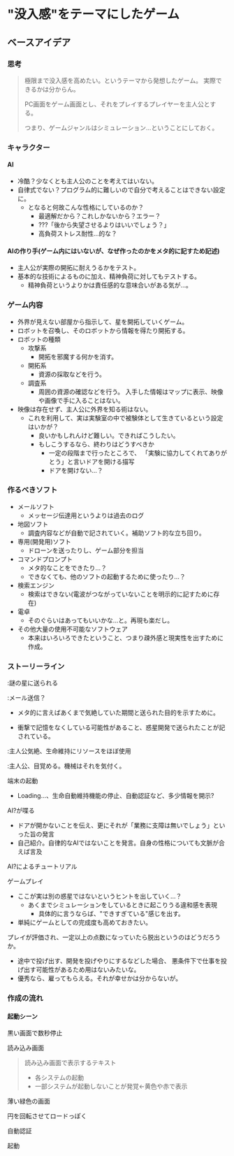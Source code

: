 # "没入感"をテーマにしたゲーム

## ベースアイデア

### 思考

> 極限まで没入感を高めたい。というテーマから発想したゲーム。
> 実際できるかは分からん。
>
> PC画面をゲーム画面とし、それをプレイするプレイヤーを主人公とする。
>
> つまり、ゲームジャンルはシミュレーション…ということにしておく。

### キャラクター

#### AI

- 冷酷？少なくとも主人公のことを考えてはいない。
- 自律式でない？プログラム的に難しいので自分で考えることはできない設定に。
  - となると何故こんな性格にしているのか？
    - 最適解だから？これしかないから？エラー？
    - ???「後から失望させるよりはいいでしょう？」
    - 高負荷ストレス耐性…的な？

#### AIの作り手(ゲーム内にはいないが、なぜ作ったのかをメタ的に記すため記述)

- 主人公が実際の開拓に耐えうるかをテスト。
- 基本的な技術によるものに加え、精神負荷に対してもテストする。
  - 精神負荷というよりかは責任感的な意味合いがある気が…。

### ゲーム内容

- 外界が見えない部屋から指示して、星を開拓していくゲーム。
- ロボットを召喚し、そのロボットから情報を得たり開拓する。
- ロボットの種類
  - 攻撃系
    - 開拓を邪魔する何かを消す。
  - 開拓系
    - 資源の採取などを行う。
  - 調査系
    - 周囲の資源の確認などを行う。
      入手した情報はマップに表示、映像や画像で手に入ることはない。
- 映像は存在せず、主人公に外界を知る術はない。
  - これを利用して、実は実験室の中で被験体として生きているという設定はいかが？
    - 良いかもしれんけど難しい。できればこうしたい。
    - もしこうするなら、終わりはどうすべきか
      - 一定の段階まで行ったところで、
        「実験に協力してくれてありがとう」と言いドアを開ける描写
      - ドアを開けない…？

### 作るべきソフト

- メールソフト
  - メッセージ伝達用というよりは過去のログ
- 地図ソフト
  - 調査内容などが自動で記されていく。補助ソフト的な立ち回り。
- 専用(開発用)ソフト
  - ドローンを送ったりし、ゲーム部分を担当
- コマンドプロンプト
  - メタ的なことをできたり…？
  - できなくても、他のソフトの起動するために使ったり…？
- 検索エンジン
  - 検索はできない(電波がつながっていないことを明示的に記すために存在)
- 電卓
  - そのぐらいはあってもいいかな…と。再現も楽だし。
- その他大量の使用不可能なソフトウェア
  - 本来はいろいろできたということ、つまり疎外感と現実性を出すために作成。

### ストーリーライン

:謎の星に送られる

:メール送信？

- メタ的に言えばあくまで気絶していた期間と送られた目的を示すために。

- 衝撃で記憶をなくしている可能性があること、惑星開発で送られたことが記されている。

:主人公気絶、生命維持にリソースをほぼ使用

:主人公、目覚める。機械はそれを気付く。

端末の起動
- Loading...、生命自動維持機能の停止、自動認証など、多少情報を開示?

AI?が喋る
- ドアが開かないことを伝え、更にそれが「業務に支障は無いでしょう」といった旨の発言
- 自己紹介。自律的なAIではないことを発言。自身の性格についても文脈が合えば言及

AI?によるチュートリアル

ゲームプレイ

- ここが実は別の惑星ではないというヒントを出していく…？
  - あくまでシミュレーションをしているときに起こりうる違和感を表現
    - 具体的に言うならば、"できすぎている"感じを出す。
- 単純にゲームとしての完成度も高めておきたい。

プレイが評価され、一定以上の点数になっていたら脱出というのはどうだろうか。

- 途中で投げ出す、開発を投げやりにするなどした場合、
  悪条件下で仕事を投げ出す可能性があるため用はないみたいな。
- 優秀なら、雇ってもらえる。それが幸せかは分からないが。

### 作成の流れ

#### 起動シーン

黒い画面で数秒停止

読み込み画面

> 読み込み画面で表示するテキスト
>
> - 各システムの起動
> - 一部システムが起動しないことが発覚←黄色や赤で表示

薄い緑色の画面

円を回転させてロードっぽく

自動認証

起動
